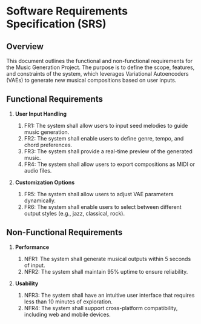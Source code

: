 # Software Requirements Specification (SRS)

## Overview
This document outlines the functional and non-functional requirements for the Music Generation Project. The purpose is to define the scope, features, and constraints of the system, which leverages Variational Autoencoders (VAEs) to generate new musical compositions based on user inputs.

## Functional Requirements

1. **User Input Handling**
   1. FR1: The system shall allow users to input seed melodies to guide music generation.
   2. FR2: The system shall enable users to define genre, tempo, and chord preferences.
   3. FR3: The system shall provide a real-time preview of the generated music.
   4. FR4: The system shall allow users to export compositions as MIDI or audio files.

2. **Customization Options**
   1. FR5: The system shall allow users to adjust VAE parameters dynamically.
   2. FR6: The system shall enable users to select between different output styles (e.g., jazz, classical, rock).

## Non-Functional Requirements

1. **Performance**
   1. NFR1: The system shall generate musical outputs within 5 seconds of input.
   2. NFR2: The system shall maintain 95% uptime to ensure reliability.

2. **Usability**
   1. NFR3: The system shall have an intuitive user interface that requires less than 10 minutes of exploration.
   2. NFR4: The system shall support cross-platform compatibility, including web and mobile devices.
